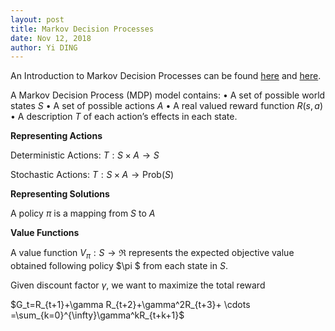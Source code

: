 ```yaml
---
layout: post
title: Markov Decision Processes
date: Nov 12, 2018
author: Yi DING
---
```


An Introduction to Markov Decision Processes can be found [here](https://www.cs.rice.edu/~vardi/dag01/givan1.pdf) and [here](https://towardsdatascience.com/reinforcement-learning-demystified-markov-decision-processes-part-1-bf00dda41690).



A Markov Decision Process (MDP) model
contains:
• A set of possible world states $S$
• A set of possible actions $A$
• A real valued reward function $R(s,a)$
• A description $T$ of each action’s effects in each state.

**Representing Actions**

Deterministic Actions: $T:S\times A\to S$

Stochastic Actions: $T:S\times A\to \text{Prob}(S)$

**Representing Solutions**

A policy $\pi$ is a mapping from $S$ to $A$

**Value Functions**

A value function $V_{\pi}:S\to\mathfrak R$ represents the expected objective value obtained following policy $\pi $ from each state in $S$.



Given discount factor $\gamma$, we want to maximize the total reward

$G_t=R_{t+1}+\gamma R_{t+2}+\gamma^2R_{t+3}+ \cdots =\sum_{k=0}^{\infty}\gamma^kR_{t+k+1}$

